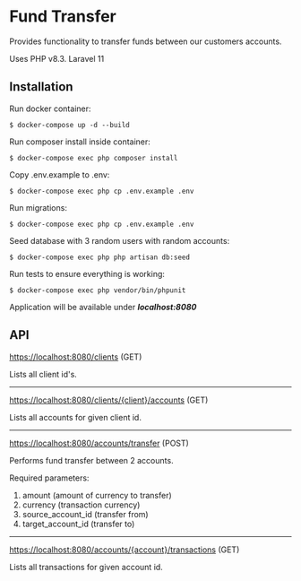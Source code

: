# Fund Transfer
Provides functionality to transfer funds between our customers accounts.

Uses PHP v8.3.
Laravel 11

## Installation
Run docker container:
```shell script
$ docker-compose up -d --build
```

Run composer install inside container:
```shell script
$ docker-compose exec php composer install
```

Copy .env.example to .env:
```shell script
$ docker-compose exec php cp .env.example .env
```

Run migrations:
```shell script
$ docker-compose exec php cp .env.example .env
```

Seed database with 3 random users with random accounts:
```shell script
$ docker-compose exec php php artisan db:seed
```

Run tests to ensure everything is working:
```shell script
$ docker-compose exec php vendor/bin/phpunit 
```

Application will be available under ***localhost:8080***

## API

<https://localhost:8080/clients> (GET)

Lists all client id's.

---

<https://localhost:8080/clients/{client}/accounts> (GET)

Lists all accounts for given client id.

---

<https://localhost:8080/accounts/transfer> (POST)

Performs fund transfer between 2 accounts.

Required parameters:

1. amount (amount of currency to transfer)
2. currency (transaction currency)
3. source_account_id (transfer from)
4. target_account_id (transfer to)

---

<https://localhost:8080/accounts/{account}/transactions> (GET)

Lists all transactions for given account id.
